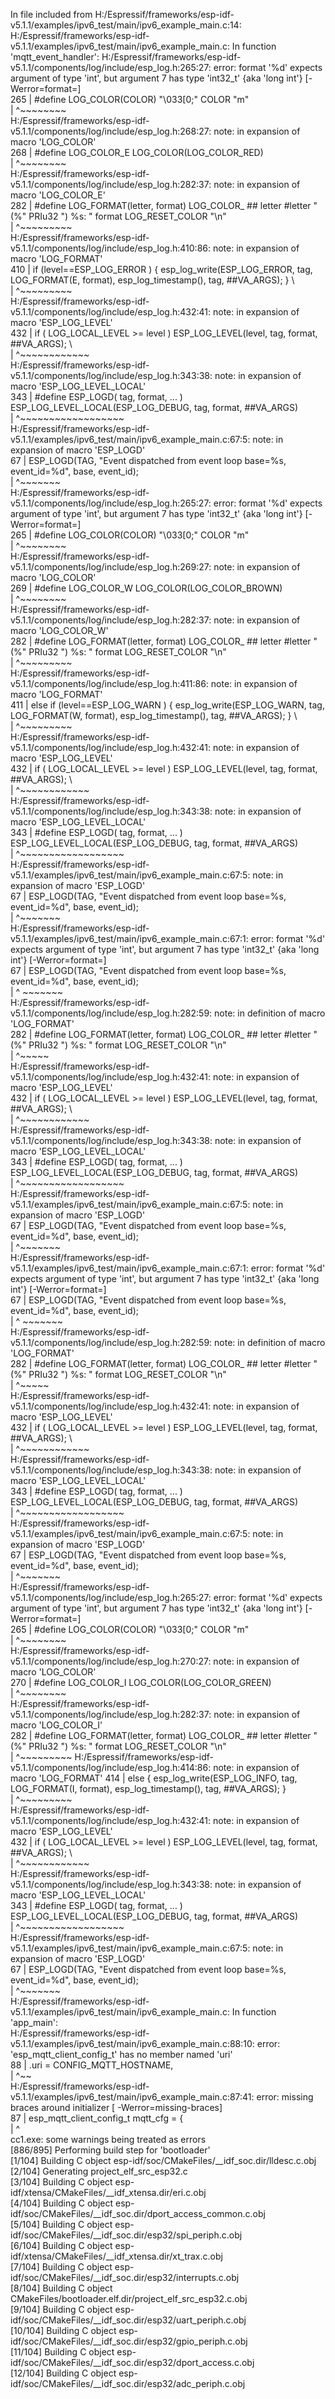 In file included from H:/Espressif/frameworks/esp-idf-v5.1.1/examples/ipv6_test/main/ipv6_example_main.c:14:  
H:/Espressif/frameworks/esp-idf-v5.1.1/examples/ipv6_test/main/ipv6_example_main.c: In function 'mqtt_event_handler': 
H:/Espressif/frameworks/esp-idf-v5.1.1/components/log/include/esp_log.h:265:27: error: format '%d' expects argument of type 'int', but argument 7 has type 'int32_t' {aka   'long int'} [-Werror=format=]  
265 | #define LOG_COLOR(COLOR) "\033[0;" COLOR "m"  
| ^~~~~~~~~  
H:/Espressif/frameworks/esp-idf-v5.1.1/components/log/include/esp_log.h:268:27: note: in expansion of macro 'LOG_COLOR'  
268 | #define LOG_COLOR_E LOG_COLOR(LOG_COLOR_RED)  
| ^~~~~~~~~  
H:/Espressif/frameworks/esp-idf-v5.1.1/components/log/include/esp_log.h:282:37: note: in expansion of macro 'LOG_COLOR_E'  
282 | #define LOG_FORMAT(letter, format) LOG_COLOR_ ## letter #letter " (%" PRIu32 ") %s: " format LOG_RESET_COLOR "\n"  
| ^~~~~~~~~~  
H:/Espressif/frameworks/esp-idf-v5.1.1/components/log/include/esp_log.h:410:86: note: in expansion of macro 'LOG_FORMAT'  
410 | if (level==ESP_LOG_ERROR ) { esp_log_write(ESP_LOG_ERROR, tag, LOG_FORMAT(E, format), esp_log_timestamp(), tag, ##VA_ARGS); } \  
| ^~~~~~~~~~  
H:/Espressif/frameworks/esp-idf-v5.1.1/components/log/include/esp_log.h:432:41: note: in expansion of macro 'ESP_LOG_LEVEL'  
432 | if ( LOG_LOCAL_LEVEL >= level ) ESP_LOG_LEVEL(level, tag, format, ##VA_ARGS); \  
| ^~~~~~~~~~~~~  
H:/Espressif/frameworks/esp-idf-v5.1.1/components/log/include/esp_log.h:343:38: note: in expansion of macro 'ESP_LOG_LEVEL_LOCAL'  
343 | #define ESP_LOGD( tag, format, ... ) ESP_LOG_LEVEL_LOCAL(ESP_LOG_DEBUG, tag, format, ##VA_ARGS)  
| ^~~~~~~~~~~~~~~~~~~  
H:/Espressif/frameworks/esp-idf-v5.1.1/examples/ipv6_test/main/ipv6_example_main.c:67:5: note: in expansion of macro 'ESP_LOGD'  
67 | ESP_LOGD(TAG, "Event dispatched from event loop base=%s, event_id=%d", base, event_id);  
| ^~~~~~~~  
H:/Espressif/frameworks/esp-idf-v5.1.1/components/log/include/esp_log.h:265:27: error: format '%d' expects argument of type 'int', but argument 7 has type 'int32_t' {aka   'long int'} [-Werror=format=]  
265 | #define LOG_COLOR(COLOR) "\033[0;" COLOR "m"  
| ^~~~~~~~~  
H:/Espressif/frameworks/esp-idf-v5.1.1/components/log/include/esp_log.h:269:27: note: in expansion of macro 'LOG_COLOR'  
269 | #define LOG_COLOR_W LOG_COLOR(LOG_COLOR_BROWN)  
| ^~~~~~~~~  
H:/Espressif/frameworks/esp-idf-v5.1.1/components/log/include/esp_log.h:282:37: note: in expansion of macro 'LOG_COLOR_W'  
282 | #define LOG_FORMAT(letter, format) LOG_COLOR_ ## letter #letter " (%" PRIu32 ") %s: " format LOG_RESET_COLOR "\n"  
| ^~~~~~~~~~  
H:/Espressif/frameworks/esp-idf-v5.1.1/components/log/include/esp_log.h:411:86: note: in expansion of macro 'LOG_FORMAT'  
411 | else if (level==ESP_LOG_WARN ) { esp_log_write(ESP_LOG_WARN, tag, LOG_FORMAT(W, format), esp_log_timestamp(), tag, ##VA_ARGS); } \  
| ^~~~~~~~~~  
H:/Espressif/frameworks/esp-idf-v5.1.1/components/log/include/esp_log.h:432:41: note: in expansion of macro 'ESP_LOG_LEVEL'  
432 | if ( LOG_LOCAL_LEVEL >= level ) ESP_LOG_LEVEL(level, tag, format, ##VA_ARGS); \  
| ^~~~~~~~~~~~~  
H:/Espressif/frameworks/esp-idf-v5.1.1/components/log/include/esp_log.h:343:38: note: in expansion of macro 'ESP_LOG_LEVEL_LOCAL'  
343 | #define ESP_LOGD( tag, format, ... ) ESP_LOG_LEVEL_LOCAL(ESP_LOG_DEBUG, tag, format, ##VA_ARGS)  
| ^~~~~~~~~~~~~~~~~~~  
H:/Espressif/frameworks/esp-idf-v5.1.1/examples/ipv6_test/main/ipv6_example_main.c:67:5: note: in expansion of macro 'ESP_LOGD'  
67 | ESP_LOGD(TAG, "Event dispatched from event loop base=%s, event_id=%d", base, event_id);  
| ^~~~~~~~  
H:/Espressif/frameworks/esp-idf-v5.1.1/examples/ipv6_test/main/ipv6_example_main.c:67:1: error: format '%d' expects argument of type 'int', but argument 7 has type 'int32_t' 
  {aka 'long int'} [-Werror=format=]  
67 | ESP_LOGD(TAG, "Event dispatched from event loop base=%s, event_id=%d", base, event_id);  
| ^ ~~~~~~~  
H:/Espressif/frameworks/esp-idf-v5.1.1/components/log/include/esp_log.h:282:59: note: in definition of macro 'LOG_FORMAT'  
282 | #define LOG_FORMAT(letter, format) LOG_COLOR_ ## letter #letter " (%" PRIu32 ") %s: " format LOG_RESET_COLOR "\n"  
| ^~~~~~  
H:/Espressif/frameworks/esp-idf-v5.1.1/components/log/include/esp_log.h:432:41: note: in expansion of macro 'ESP_LOG_LEVEL'  
432 | if ( LOG_LOCAL_LEVEL >= level ) ESP_LOG_LEVEL(level, tag, format, ##VA_ARGS); \  
| ^~~~~~~~~~~~~  
H:/Espressif/frameworks/esp-idf-v5.1.1/components/log/include/esp_log.h:343:38: note: in expansion of macro 'ESP_LOG_LEVEL_LOCAL'  
343 | #define ESP_LOGD( tag, format, ... ) ESP_LOG_LEVEL_LOCAL(ESP_LOG_DEBUG, tag, format, ##VA_ARGS)  
| ^~~~~~~~~~~~~~~~~~~  
H:/Espressif/frameworks/esp-idf-v5.1.1/examples/ipv6_test/main/ipv6_example_main.c:67:5: note: in expansion of macro 'ESP_LOGD'  
67 | ESP_LOGD(TAG, "Event dispatched from event loop base=%s, event_id=%d", base, event_id);  
| ^~~~~~~~  
H:/Espressif/frameworks/esp-idf-v5.1.1/examples/ipv6_test/main/ipv6_example_main.c:67:1: error: format '%d' expects argument of type 'int', but argument 7 has type 'int32_t' 
  {aka 'long int'} [-Werror=format=]  
67 | ESP_LOGD(TAG, "Event dispatched from event loop base=%s, event_id=%d", base, event_id);  
| ^ ~~~~~~~  
H:/Espressif/frameworks/esp-idf-v5.1.1/components/log/include/esp_log.h:282:59: note: in definition of macro 'LOG_FORMAT'  
282 | #define LOG_FORMAT(letter, format) LOG_COLOR_ ## letter #letter " (%" PRIu32 ") %s: " format LOG_RESET_COLOR "\n"  
| ^~~~~~  
H:/Espressif/frameworks/esp-idf-v5.1.1/components/log/include/esp_log.h:432:41: note: in expansion of macro 'ESP_LOG_LEVEL'  
432 | if ( LOG_LOCAL_LEVEL >= level ) ESP_LOG_LEVEL(level, tag, format, ##VA_ARGS); \  
| ^~~~~~~~~~~~~  
H:/Espressif/frameworks/esp-idf-v5.1.1/components/log/include/esp_log.h:343:38: note: in expansion of macro 'ESP_LOG_LEVEL_LOCAL'  
343 | #define ESP_LOGD( tag, format, ... ) ESP_LOG_LEVEL_LOCAL(ESP_LOG_DEBUG, tag, format, ##VA_ARGS)  
| ^~~~~~~~~~~~~~~~~~~  
H:/Espressif/frameworks/esp-idf-v5.1.1/examples/ipv6_test/main/ipv6_example_main.c:67:5: note: in expansion of macro 'ESP_LOGD'  
67 | ESP_LOGD(TAG, "Event dispatched from event loop base=%s, event_id=%d", base, event_id);  
| ^~~~~~~~  
H:/Espressif/frameworks/esp-idf-v5.1.1/components/log/include/esp_log.h:265:27: error: format '%d' expects argument of type 'int', but argument 7 has type 'int32_t' {aka   'long int'} [-Werror=format=]  
265 | #define LOG_COLOR(COLOR) "\033[0;" COLOR "m"  
| ^~~~~~~~~  
H:/Espressif/frameworks/esp-idf-v5.1.1/components/log/include/esp_log.h:270:27: note: in expansion of macro 'LOG_COLOR'  
270 | #define LOG_COLOR_I LOG_COLOR(LOG_COLOR_GREEN)  
| ^~~~~~~~~  
H:/Espressif/frameworks/esp-idf-v5.1.1/components/log/include/esp_log.h:282:37: note: in expansion of macro 'LOG_COLOR_I'  
282 | #define LOG_FORMAT(letter, format) LOG_COLOR_ ## letter #letter " (%" PRIu32 ") %s: " format LOG_RESET_COLOR "\n"  
| ^~~~~~~~~~
H:/Espressif/frameworks/esp-idf-v5.1.1/components/log/include/esp_log.h:414:86: note: in expansion of macro 'LOG_FORMAT'
414 | else { esp_log_write(ESP_LOG_INFO, tag, LOG_FORMAT(I, format), esp_log_timestamp(), tag, ##VA_ARGS); } \
| ^~~~~~~~~~  
H:/Espressif/frameworks/esp-idf-v5.1.1/components/log/include/esp_log.h:432:41: note: in expansion of macro 'ESP_LOG_LEVEL'  
432 | if ( LOG_LOCAL_LEVEL >= level ) ESP_LOG_LEVEL(level, tag, format, ##VA_ARGS); \  
| ^~~~~~~~~~~~~  
H:/Espressif/frameworks/esp-idf-v5.1.1/components/log/include/esp_log.h:343:38: note: in expansion of macro 'ESP_LOG_LEVEL_LOCAL'  
343 | #define ESP_LOGD( tag, format, ... ) ESP_LOG_LEVEL_LOCAL(ESP_LOG_DEBUG, tag, format, ##VA_ARGS)  
| ^~~~~~~~~~~~~~~~~~~  
H:/Espressif/frameworks/esp-idf-v5.1.1/examples/ipv6_test/main/ipv6_example_main.c:67:5: note: in expansion of macro 'ESP_LOGD'  
67 | ESP_LOGD(TAG, "Event dispatched from event loop base=%s, event_id=%d", base, event_id);  
| ^~~~~~~~  
H:/Espressif/frameworks/esp-idf-v5.1.1/examples/ipv6_test/main/ipv6_example_main.c: In function 'app_main':  
H:/Espressif/frameworks/esp-idf-v5.1.1/examples/ipv6_test/main/ipv6_example_main.c:88:10: error: 'esp_mqtt_client_config_t' has no member named 'uri'  
88 | .uri = CONFIG_MQTT_HOSTNAME,  
| ^~~  
H:/Espressif/frameworks/esp-idf-v5.1.1/examples/ipv6_test/main/ipv6_example_main.c:87:41: error: missing braces around initializer [ -Werror=missing-braces]  
87 | esp_mqtt_client_config_t mqtt_cfg = {  
| ^  
cc1.exe: some warnings being treated as errors  
[886/895] Performing build step for 'bootloader'  
[1/104] Building C object esp-idf/soc/CMakeFiles/__idf_soc.dir/lldesc.c.obj  
[2/104] Generating project_elf_src_esp32.c  
[3/104] Building C object esp-idf/xtensa/CMakeFiles/__idf_xtensa.dir/eri.c.obj  
[4/104] Building C object esp-idf/soc/CMakeFiles/__idf_soc.dir/dport_access_common.c.obj  
[5/104] Building C object esp-idf/soc/CMakeFiles/__idf_soc.dir/esp32/spi_periph.c.obj  
[6/104] Building C object esp-idf/xtensa/CMakeFiles/__idf_xtensa.dir/xt_trax.c.obj  
[7/104] Building C object esp-idf/soc/CMakeFiles/__idf_soc.dir/esp32/interrupts.c.obj  
[8/104] Building C object CMakeFiles/bootloader.elf.dir/project_elf_src_esp32.c.obj  
[9/104] Building C object esp-idf/soc/CMakeFiles/__idf_soc.dir/esp32/uart_periph.c.obj  
[10/104] Building C object esp-idf/soc/CMakeFiles/__idf_soc.dir/esp32/gpio_periph.c.obj  
[11/104] Building C object esp-idf/soc/CMakeFiles/__idf_soc.dir/esp32/dport_access.c.obj  
[12/104] Building C object esp-idf/soc/CMakeFiles/__idf_soc.dir/esp32/adc_periph.c.obj  

